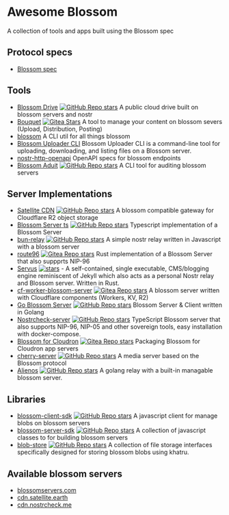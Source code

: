 # Awesome Blossom

A collection of tools and apps built using the Blossom spec

## Protocol specs

 - [Blossom spec](https://github.com/hzrd149/blossom)

## Tools

 - [Blossom Drive](https://blossom.hzrd149.com/) [![GitHub Repo stars](https://img.shields.io/github/stars/hzrd149/blossom-drive)](https://github.com/hzrd149/blossom-drive) A public cloud drive built on blossom servers and nostr
 - [Bouquet](https://bouquet.slidestr.net/) [![Gitea Stars](https://img.shields.io/gitea/stars/florian/bouquet?gitea_url=https%3A%2F%2Fgit.v0l.io)](https://git.v0l.io/florian/bouquet) A tool to manage your content on blossom severs (Upload, Distribution, Posting)
 - [blossom](https://git.fiatjaf.com/blossom) A CLI util for all things blossom
 - [Blossom Uploader CLI](https://github.com/girino/blossom-cli) Blossom Uploader CLI is a command-line tool for uploading, downloading, and listing files on a Blossom server.
 - [nostr-http-openapi](https://github.com/chebizarro/nostr-http-openapi) OpenAPI specs for blossom endpoints
 - [Blossom Aduit](https://blossom.hzrd149.com/) [![GitHub Repo stars](https://img.shields.io/github/stars/hzrd149/blossom-audit)](https://github.com/hzrd149/blossom-audit) A CLI tool for auditing blossom servers

## Server Implementations

 - [Satellite CDN](https://satellite.earth/cdn) [![GitHub Repo stars](https://img.shields.io/github/stars/lovvtide/satellite-cdn)](https://github.com/lovvtide/satellite-cdn) A blossom compatible gateway for Cloudflare R2 object storage
 - [Blossom Server ts](https://github.com/hzrd149/blossom-server) [![GitHub Repo stars](https://img.shields.io/github/stars/hzrd149/blossom-server)](https://github.com/hzrd149/blossom-server) Typescript implementation of a Blossom Server
 - [bun-relay](https://github.com/zapstore/bun-relay) [![GitHub Repo stars](https://img.shields.io/github/stars/zapstore/bun-relay)](https://github.com/zapstore/bun-relay) A simple nostr relay written in Javascript with a blossom server
 - [route96](https://git.v0l.io/Kieran/route96) [![Gitea Repo stars](https://img.shields.io/gitea/stars/Kieran/route96?gitea_url=https%3A%2F%2Fgit.v0l.io)](https://git.v0l.io/Kieran/route96) Rust implementation of a Blossom Server that also suppprts NIP-96
 - [Servus](https://github.com/servuscms/servus) [![stars](https://img.shields.io/github/stars/servuscms/servus.svg?style=social)](https://github.com/servuscms/servus) - A self-contained, single executable, CMS/blogging engine reminiscent of Jekyll which also acts as a personal Nostr relay and Blossom server. Written in Rust.
 - [cf-worker-blossom-server](https://git.v0l.io/florian/cf-worker-blossom-server) [![Gitea Repo stars](https://img.shields.io/gitea/stars/florian/cf-worker-blossom-server?gitea_url=https%3A%2F%2Fgit.v0l.io)](https://git.v0l.io/florian/cf-worker-blossom-server) A blossom server written with Cloudflare components (Workers, KV, R2)
 - [Go Blossom Server](https://github.com/sebdeveloper6952/blossom-server) [![GitHub Repo stars](https://img.shields.io/github/stars/sebdeveloper6952/blossom-server)](https://github.com/sebdeveloper6952/blossom-server) Blossom Server & Client written in Golang
 - [Nostrcheck-server](https://github.com/quentintaranpino/nostrcheck-api-ts) [![GitHub Repo stars](https://img.shields.io/github/stars/quentintaranpino/nostrcheck-api-ts)](https://github.com/quentintaranpino/nostrcheck-api-ts) TypeScript Blossom server that also supports NIP-96, NIP-05 and other sovereign tools, easy installation with docker-compose.
 - [Blossom for Cloudron](https://git.nostrdev.com/stuff/blossom-cloudron) [![Gitea Repo stars](https://img.shields.io/gitea/stars/stuff/blossom-cloudron?gitea_url=https%3A%2F%2Fgit.nostrdev.com)](https://git.nostrdev.com/stuff/blossom-cloudron) Packaging Blossom for Cloudron app servers
 - [cherry-server](https://github.com/0xtrr/cherry-server) [![GitHub Repo stars](https://img.shields.io/github/stars/0xtrr/cherry-server)](https://github.com/0xtrr/cherry-server) A media server based on the Blossom protocol
- [Alienos](https://github.com/dezh-tech/alienos) [![GitHub Repo stars](https://img.shields.io/github/stars/dezh-tech/alienos)](https://github.com/dezh-tech/alienos) A golang relay with a built-in managable blossom server.

## Libraries

 - [blossom-client-sdk](https://www.npmjs.com/package/blossom-client-sdk) [![GitHub Repo stars](https://img.shields.io/github/stars/hzrd149/blossom-client-sdk)](https://github.com/hzrd149/blossom-client-sdk) A javascript client for manage blobs on blossom servers
 - [blossom-server-sdk](https://www.npmjs.com/package/blossom-server-sdk) [![GitHub Repo stars](https://img.shields.io/github/stars/hzrd149/blossom-server-sdk)](https://github.com/hzrd149/blossom-server-sdk) A collection of javascript classes to for building blossom servers
 - [blob-store](https://github.com/kehiy/blobstore) [![GitHub Repo stars](https://img.shields.io/github/stars/kehiy/blobstore)](https://github.com/kehiy/blobstore) A collection of file storage interfaces specifically designed for storing blossom blobs using khatru.


## Available blossom servers

- [blossomservers.com](https://blossomservers.com/)
- [cdn.satellite.earth](https://cdn.satellite.earth) 
- [cdn.nostrcheck.me](https://cdn.nostrcheck.me) 
